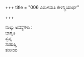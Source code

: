 +++
title = "006 ವಿಮಳಮತಿ ಕೇಳಿನ್ದ್ರಿಯಾರ್ಥ"

+++
  
ನಾಲ್ಕು ಅವಸ್ಥೆಗಳು :  
ಜಾಗೃತಿ  
ಸ್ವಪ್ನ   
ಸುಷುಪ್ತಿ  
ತುರೀಯ